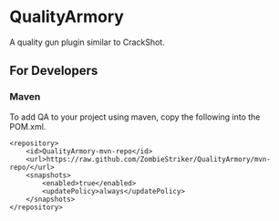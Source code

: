 # QualityArmory
A quality gun plugin similar to CrackShot.

## For Developers
### Maven
To add QA to your project using maven, copy the following into the POM.xml.

    <repository>
        <id>QualityArmory-mvn-repo</id>
        <url>https://raw.github.com/ZombieStriker/QualityArmory/mvn-repo/</url>
        <snapshots>
            <enabled>true</enabled>
            <updatePolicy>always</updatePolicy>
        </snapshots>
    </repository>
